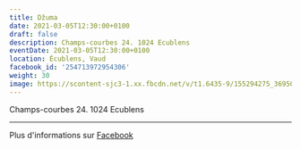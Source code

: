 ```yaml
---
title: Džuma
date: 2021-03-05T12:30:00+0100
draft: false
description: Champs-courbes 24. 1024 Ecublens
eventDate: 2021-03-05T12:30:00+0100
location: Écublens, Vaud
facebook_id: '254713972954306'
weight: 30
image: https://scontent-sjc3-1.xx.fbcdn.net/v/t1.6435-9/155294275_3695079563921169_4909597834044538694_n.jpg?_nc_cat=101&ccb=1-7&_nc_sid=9e60e4&_nc_ohc=yaaOIdXGnfsQ7kNvwFonHPf&_nc_oc=AdnwdookRHSaU3xHHJaGxMv7yW6Gn4vUK3RAPS03shXEN5m1r7RGXrdeasZ11Junc_w&_nc_zt=23&_nc_ht=scontent-sjc3-1.xx&edm=ABTKTjYEAAAA&_nc_gid=d6l7-cw7UfLDdrrl0m5N-g&oh=00_AfLYt2fMAd1iR1_atXmxNwb946QgUHez0-_NlqYlKUFUKw&oe=686488DB
---
```


Champs-courbes 24. 1024 Ecublens

---

Plus d'informations sur [Facebook](https://facebook.com/events/254713972954306)